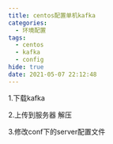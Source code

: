 ```yaml
---
title: centos配置单机kafka
categories:
  - 环境配置
tags:
  - centos
  - kafka
  - config
hide: true
date: 2021-05-07 22:12:48
---
```






1.下载kafka



2.上传到服务器 解压





3.修改conf下的server配置文件



